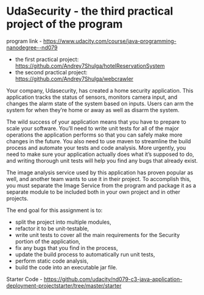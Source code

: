 # UdaSecurity - the third practical project of the program 
program link - https://www.udacity.com/course/java-programming-nanodegree--nd079

- the first practical project: https://github.com/Andrey7Shulga/hotelReservationSystem
- the second practical project: https://github.com/Andrey7Shulga/webcrawler

Your company, Udasecurity, has created a home security application. This application tracks the status of sensors, monitors camera input, and changes the alarm state of the system based on inputs. Users can arm the system for when they’re home or away as well as disarm the system.

The wild success of your application means that you have to prepare to scale your software. You’ll need to write unit tests for all of the major operations the application performs so that you can safely make more changes in the future. You also need to use maven to streamline the build process and automate your tests and code analysis. More urgently, you need to make sure your application actually does what it’s supposed to do, and writing thorough unit tests will help you find any bugs that already exist.

The image analysis service used by this application has proven popular as well, and another team wants to use it in their project. To accomplish this, you must separate the Image Service from the program and package it as a separate module to be included both in your own project and in other projects.

The end goal for this assignment is to: 
- split the project into multiple modules, 
- refactor it to be unit-testable, 
- write unit tests to cover all the main requirements for the Security portion of the application,
- fix any bugs that you find in the process, 
- update the build process to automatically run unit tests, 
- perform static code analysis, 
- build the code into an executable jar file.

Starter Code - https://github.com/udacity/nd079-c3-java-application-deployment-projectstarter/tree/master/starter

